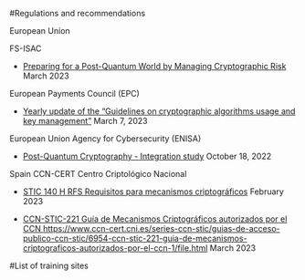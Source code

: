 #Regulations and recommendations

European Union

FS-ISAC 
- [Preparing for a Post-Quantum World by Managing Cryptographic Risk](https://www.fsisac.com/knowledge/pqc)
March 2023

European Payments Council (EPC) 
- [Yearly update of the “Guidelines on cryptographic algorithms usage and key management”](https://www.europeanpaymentscouncil.eu/sites/default/files/kb/file/2023-03/EPC342-08%20v12.0%20Guidelines%20on%20Cryptographic%20Algorithms%20Usage%20and%20Key%20Management.pdf)
March 7, 2023

European Union Agency for Cybersecurity (ENISA)
- [Post-Quantum Cryptography - Integration study](https://www.enisa.europa.eu/publications/post-quantum-cryptography-integration-study)
October 18, 2022


Spain
CCN-CERT Centro Criptológico Nacional
- [STIC 140 H RFS Requisitos para mecanismos criptográficos](https://www.ccn-cert.cni.es/series-ccn-stic/guias-de-acceso-publico-ccn-stic/6933-stic-140-h-rfs-requisitos-para-mecanismos-criptograficos/file.html)
February 2023

- [CCN-STIC-221 Guía de Mecanismos Criptográficos autorizados por el CCN ](https://www.ccn-cert.cni.es/series-ccn-stic/guias-de-acceso-publico-ccn-stic/6954-ccn-stic-221-guia-de-mecanismos-criptograficos-autorizados-por-el-ccn-1/file.html)https://www.ccn-cert.cni.es/series-ccn-stic/guias-de-acceso-publico-ccn-stic/6954-ccn-stic-221-guia-de-mecanismos-criptograficos-autorizados-por-el-ccn-1/file.html
March 2023


#List of training sites
